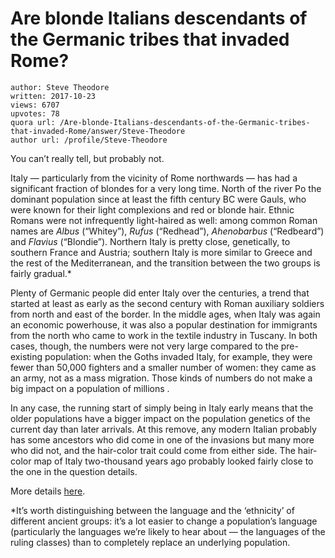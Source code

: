 # Are blonde Italians descendants of the Germanic tribes that invaded Rome?

	author: Steve Theodore
	written: 2017-10-23
	views: 6707
	upvotes: 78
	quora url: /Are-blonde-Italians-descendants-of-the-Germanic-tribes-that-invaded-Rome/answer/Steve-Theodore
	author url: /profile/Steve-Theodore


You can’t really tell, but probably not.

Italy — particularly from the vicinity of Rome northwards — has had a significant fraction of blondes for a very long time. North of the river Po the dominant population since at least the fifth century BC were Gauls, who were known for their light complexions and red or blonde hair. Ethnic Romans were not infrequently light-haired as well: among common Roman names are _Albus_  (“Whitey”), _Rufus_ (“Redhead”), _Ahenobarbus_ (“Redbeard”) and _Flavius_ (“Blondie”). Northern Italy is pretty close, genetically, to southern France and Austria; southern Italy is more similar to Greece and the rest of the Mediterranean, and the transition between the two groups is fairly gradual.*

Plenty of Germanic people did enter Italy over the centuries, a trend that started at least as early as the second century with Roman auxiliary soldiers from north and east of the border. In the middle ages, when Italy was again an economic powerhouse, it was also a popular destination for immigrants from the north who came to work in the textile industry in Tuscany. In both cases, though, the numbers were not very large compared to the pre-existing population: when the Goths invaded Italy, for example, they were fewer than 50,000 fighters and a smaller number of women: they came as an army, not as a mass migration. Those kinds of numbers do not make a big impact on a population of millions .

In any case, the running start of simply being in Italy early means that the older populations have a bigger impact on the population genetics of the current day than later arrivals. At this remove, any modern Italian probably has some ancestors who did come in one of the invasions but many more who did not, and the hair-color trait could come from either side. The hair-color map of Italy two-thousand years ago probably looked fairly close to the one in the question details.

More details [here](https://www.eupedia.com/genetics/italian_dna.shtml).



*It’s worth distinguishing between the language and the ‘ethnicity’ of different ancient groups: it’s a lot easier to change a population’s language (particularly the languages we’re likely to hear about — the languages of the ruling classes) than to completely replace an underlying population.

